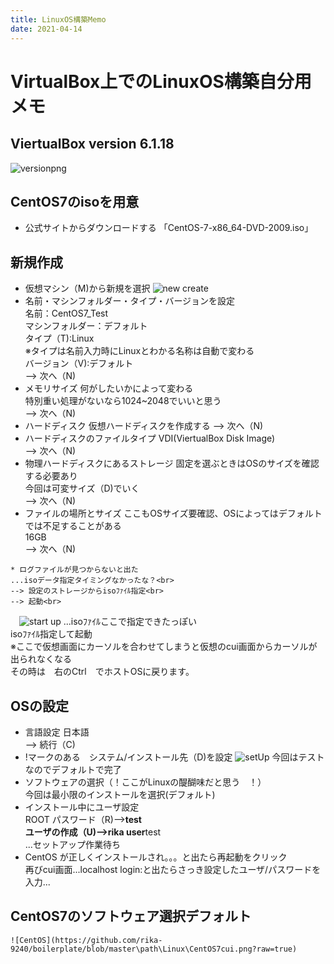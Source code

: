 ```yaml
---
title: LinuxOS構築Memo
date: 2021-04-14
---
```


# VirtualBox上でのLinuxOS構築自分用メモ

 ## ViertualBox version 6.1.18
 ![versionpng](https://github.com/rika-9240/boilerplate/blob/master\path\Linux\ViertualBoxVersion.png?raw=true)

 ## CentOS7のisoを用意
  * 公式サイトからダウンロードする
  「CentOS-7-x86_64-DVD-2009.iso」
  

 ## 新規作成
  * 仮想マシン（M)から新規を選択
  ![new create](https://github.com/rika-9240/boilerplate/blob/master\path\Linux\NewCreate.png?raw=true)
   * 名前・マシンフォルダー・タイプ・バージョンを設定<br>
   名前：CentOS7_Test<br>
   マシンフォルダー：デフォルト<br>
   タイプ（T):Linux<br>
   ※タイプは名前入力時にLinuxとわかる名称は自動で変わる<br>
   バージョン（V):デフォルト<br>
   --> 次へ（N)
   * メモリサイズ
    何がしたいかによって変わる<br>
    特別重い処理がないなら1024~2048でいいと思う<br>
   --> 次へ（N)
   * ハードディスク
    仮想ハードディスクを作成する
    --> 次へ（N)
   * ハードディスクのファイルタイプ
    VDI(ViertualBox Disk Image)<br>
    --> 次へ（N)
   * 物理ハードディスクにあるストレージ
    固定を選ぶときはOSのサイズを確認する必要あり<br>
    今回は可変サイズ（D)でいく<br>
    --> 次へ（N)
   * ファイルの場所とサイズ
     ここもOSサイズ要確認、OSによってはデフォルトでは不足することがある<br>
     16GB<br>
    --> 次へ（N)

    * ログファイルが見つからないと出た
    ...isoデータ指定タイミングなかったな？<br>
    --> 設定のストレージからisoﾌｧｲﾙ指定<br>
    --> 起動<br>
   　![start up](https://github.com/rika-9240/boilerplate/blob/master\path\Linux\startUp.png?raw=true)
    ...isoﾌｧｲﾙここで指定できたっぽい<br>
    isoﾌｧｲﾙ指定して起動<br>
    ※ここで仮想画面にカーソルを合わせてしまうと仮想のcui画面からカーソルが出られなくなる<br>
    その時は　右のCtrl　でホストOSに戻ります。
 ## OSの設定
   * 言語設定
    日本語<br>
    --> 続行（C)
   * !マークのある　システム/インストール先（D)を設定
    ![setUp](https://github.com/rika-9240/boilerplate/blob/master\path\Linux\setUp.png?raw=true)
    今回はテストなのでデフォルトで完了
   * ソフトウェアの選択（！ここがLinuxの醍醐味だと思う　！）<br>
    今回は最小限のインストールを選択(デフォルト)<br>
   * インストール中にユーザ設定<br>
     ROOT パスワード（R)-->****test<br>
     ユーザの作成（U)-->rika user****test<br>
     ...セットアップ作業待ち<br>
   * CentOS が正しくインストールされ。。。と出たら再起動をクリック<br>
   再びcui画面...localhost login:と出たらさっき設定したユーザ/パスワードを入力...

 ## CentOS7のソフトウェア選択デフォルト
    ![CentOS](https://github.com/rika-9240/boilerplate/blob/master\path\Linux\CentOS7cui.png?raw=true)
   

